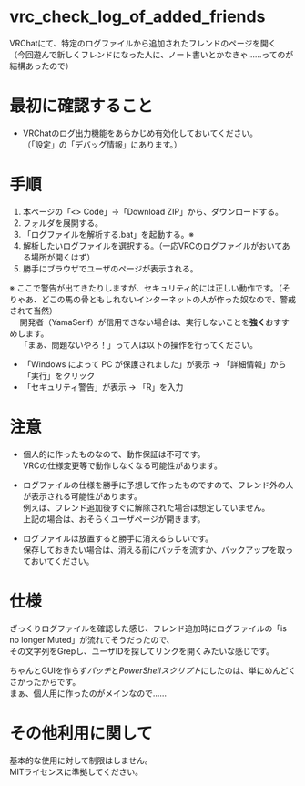 # vrc_check_log_of_added_friends
VRChatにて、特定のログファイルから追加されたフレンドのページを開く\
（今回遊んで新しくフレンドになった人に、ノート書いとかなきゃ……ってのが結構あったので）

# 最初に確認すること
- VRChatのログ出力機能をあらかじめ有効化しておいてください。\
（「設定」の「デバッグ情報」にあります。）

# 手順
1. 本ページの「<> Code」→「Download ZIP」から、ダウンロードする。
2. フォルダを展開する。
3. 「ログファイルを解析する.bat」を起動する。※
4. 解析したいログファイルを選択する。（一応VRCのログファイルがおいてある場所が開くはず）
5. 勝手にブラウザでユーザのページが表示される。

※ ここで警告が出てきたりしますが、セキュリティ的には正しい動作です。（そりゃあ、どこの馬の骨ともしれないインターネットの人が作った奴なので、警戒されて当然）\
　 開発者（YamaSerif）が信用できない場合は、実行しないことを**強く**おすすめします。\
　 「まぁ、問題ないやろ！」って人は以下の操作を行ってください。

- 「Windows によって PC が保護されました」が表示 → 「詳細情報」から「実行」をクリック
- 「セキュリティ警告」が表示 → 「R」を入力


# 注意
- 個人的に作ったものなので、動作保証は不可です。\
VRCの仕様変更等で動作しなくなる可能性があります。

- ログファイルの仕様を勝手に予想して作ったものですので、フレンド外の人が表示される可能性があります。\
例えば、フレンド追加後すぐに解除された場合は想定していません。\
上記の場合は、おそらくユーザページが開きます。

- ログファイルは放置すると勝手に消えるらしいです。\
保存しておきたい場合は、消える前にバッチを流すか、バックアップを取っておいてください。

# 仕様
ざっくりログファイルを確認した感じ、フレンド追加時にログファイルの「is no longer Muted」が流れてそうだったので、\
その文字列をGrepし、ユーザIDを探してリンクを開くみたいな感じです。

ちゃんとGUIを作らず*バッチ*と*PowerShellスクリプト*にしたのは、単にめんどくさかったからです。\
まぁ、個人用に作ったのがメインなので……

# その他利用に関して
基本的な使用に対して制限はしません。\
MITライセンスに準拠してください。
